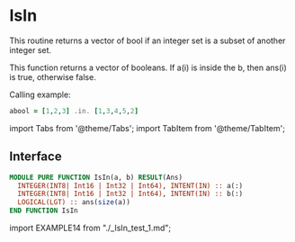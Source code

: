 # IsIn

This routine returns a vector of bool if an integer set is a subset of another integer set.

This function returns a vector of booleans. If a(i) is inside the b, then ans(i) is true, otherwise false.

Calling example:

```fortran
abool = [1,2,3] .in. [1,3,4,5,2]
```

import Tabs from '@theme/Tabs';
import TabItem from '@theme/TabItem';

## Interface

<Tabs>
<TabItem value="interface" label="܀ Interface" default>

```fortran
MODULE PURE FUNCTION IsIn(a, b) RESULT(Ans)
  INTEGER(INT8| Int16 | Int32 | Int64), INTENT(IN) :: a(:)
  INTEGER(INT8| Int16 | Int32 | Int64), INTENT(IN) :: b(:)
  LOGICAL(LGT) :: ans(size(a))
END FUNCTION IsIn
```

</TabItem>

<TabItem value="example" label="️܀ See example">

import EXAMPLE14 from "./_IsIn_test_1.md";

<EXAMPLE14 />

</TabItem>

<TabItem value="close" label="↢ ">

</TabItem>
</Tabs>
